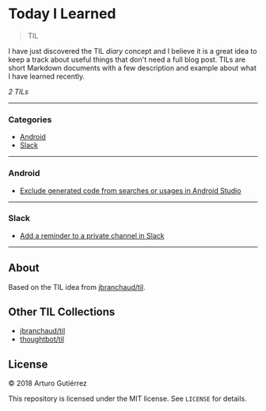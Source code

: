 # Today I Learned
> TIL

I have just discovered the TIL _diary_ concept and I believe it is a great idea
to keep a track about useful things that don't need a full blog post.
TILs are short Markdown documents with a few description and example about what
I have learned recently.

_2 TILs_

---

### Categories

* [Android](#android)
* [Slack](#slack)

---

### Android

- [Exclude generated code from searches or usages in Android Studio](androidstudio/exclude-generated-code-from-searches-or-usages.md)

---

### Slack

- [Add a reminder to a private channel in Slack](slack/add-a-reminder-to-a-private-channel.md)

---

## About

Based on the TIL idea from [jbranchaud/til](https://github.com/jbranchaud/til).

## Other TIL Collections

* [jbranchaud/til](https://github.com/jbranchaud/til)
* [thoughtbot/til](https://github.com/thoughtbot/til)

## License

&copy; 2018 Arturo Gutiérrez

This repository is licensed under the MIT license. See `LICENSE` for
details.
